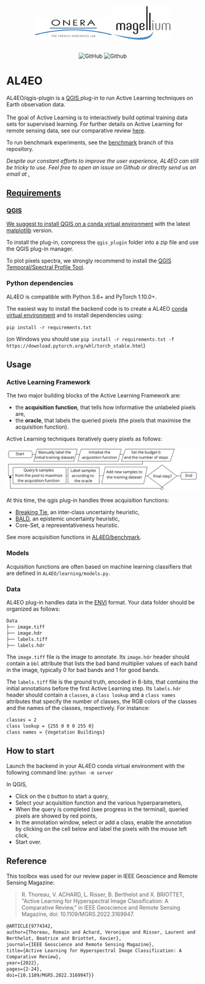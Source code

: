 <div align="center">
  <img src="https://github.com/Romain3Ch216/AL4EO/blob/qgis-plugin/imgs/logo_onera.png" alt="drawing" width="200"/>
  <img src="https://github.com/Romain3Ch216/AL4EO/blob/qgis-plugin/imgs/logo_magellium.png" alt="drawing" width="150" />
</div>

<br />

<p align="center">
  <img alt="GitHub" src="https://img.shields.io/github/license/Romain3Ch216/AL4EO?color=brightgreen">
  <img alt="Github" src="https://img.shields.io/badge/version-0.1-9cf">
</p>

# AL4EO

AL4EO/qgis-plugin is a <a href="https://www.qgis.org/fr/site/"> QGIS </a> plug-in to run Active Learning techniques on Earth observation data. <br/>  
The goal of Active Learning is to interactively build optimal training data sets for supervised learning.
For further details on Active Learning for remote sensing data, see our comparative review <a href="https://ieeexplore.ieee.org/document/9774342">here</a>.

To run benchmark experiments, see the [benchmark](https://github.com/Romain3Ch216/AL4EO/tree/benchmark) branch of this repository. 

*Despite our constant efforts to improve the user experience, AL4EO can still be tricky to use. Feel free to open an issue on Github or directly send us an email at* <a href="mailto:romain.thoreau@onera.fr;" target="_blank">.

## Requirements

### QGIS

We suggest to install QGIS on a [conda virtual environment](https://docs.python.org/3/tutorial/venv.html) with the latest [matplotlib](https://pypi.org/project/matplotlib/) version.

To install the plug-in, compress the ```qgis_plugin``` folder into a zip file and use the QGIS plug-in manager. 

To plot pixels spectra, we strongly recommend to install the [QGIS Temporal/Spectral Profile Tool](https://plugins.qgis.org/plugins/temporalprofiletool/).

### Python dependencies 

AL4EO is compatible with Python 3.6+ and PyTorch 1.10.0+.

The easiest way to install the backend code is to create a AL4EO [conda virtual environment](https://docs.python.org/3/tutorial/venv.html) and to install dependencies using:

`pip install -r requirements.txt`

(on Windows you should use `pip install -r requirements.txt -f https://download.pytorch.org/whl/torch_stable.html`)

## Usage 

### Active Learning Framework

The two major building blocks of the Active Learning Framework are: 
 * the **acquisition function**, that tells how informative the unlabeled pixels are,
 * the **oracle**, that labels the queried pixels (the pixels that maximise the acquisition function).

Active Learning techniques iteratively query pixels as follows:

<img src="https://github.com/Romain3Ch216/AL4EO/blob/qgis-plugin/imgs/al_algo.png" alt="active_learning_flowchart" width="700" />

At this time, the qgis plug-in handles three acquisition functions:
 * <a href="https://www.jmlr.org/papers/volume6/luo05a/luo05a.pdf">Breaking Tie<a/>, an inter-class uncertainty heuristic,
 * <a href="https://arxiv.org/abs/1112.5745">BALD<a/>, an epistemic uncertainty heuristic,
 * Core-Set, a representativeness heuristic.

See more acquisition functions in [AL4EO/benchmark](https://github.com/Romain3Ch216/AL4EO/tree/benchmark).

### Models
  
Acquisition functions are often based on machine learning classifiers that are defined in `AL4EO/learning/models.py`. 
  
### Data 

AL4EO plug-in handles data in the [ENVI](https://www.l3harrisgeospatial.com/docs/enviimagefiles.html#:~:text=The%20ENVI%20image%20format%20is,an%20accompanying%20ASCII%20header%20file.) format. Your data folder should be organized as follows:

```
Data
├── image.tiff
├── image.hdr
├── labels.tiff
├── labels.hdr
```

The `image.tiff` file is the image to annotate. Its `image.hdr` header should contain a `bbl` attribute that lists the bad band multiplier values of each band in the image, typically 0 for bad bands and 1 for good bands.

The `labels.tiff` file is the ground truth, encoded in 8-bits, that contains the initial annotations before the first Active Learning step.
Its `labels.hdr` header should contain a `classes`, a `class lookup` and a `class names` attributes that specify the number of classes, the RGB colors of the classes and the names of the classes, respectively. For instance:

```
classes = 2
class lookup = {255 0 0 0 255 0}
class names = {Vegetation Buildings}
```

## How to start
  
Launch the backend in your AL4EO conda virtual environment with the following command line:
  `python -m server` 
  
In QGIS, 
  * Click on the `Q` button to start a query,
  * Select your acquisition function and the various hyperparameters,
  * When the query is completed (see progress in the terminal), queried pixels are showed by red points,
  * In the annotation window, select or add a class, enable the annotation by clicking on the cell below and label the pixels with the mouse left click,
  * Start over.

## Reference

This toolbox was used for our review paper in IEEE Geoscience and Remote Sensing Magazine:

> R. Thoreau, V. ACHARD, L. Risser, B. Berthelot and X. BRIOTTET, "Active Learning for Hyperspectral Image Classification: A Comparative Review," in IEEE Geoscience and Remote Sensing Magazine, doi: 10.1109/MGRS.2022.3169947.
  
```
@ARTICLE{9774342,  
author={Thoreau, Romain and Achard, Veronique and Risser, Laurent and Berthelot, Beatrice and Briottet, Xavier},  
journal={IEEE Geoscience and Remote Sensing Magazine},   
title={Active Learning for Hyperspectral Image Classification: A Comparative Review},   
year={2022},    
pages={2-24},  
doi={10.1109/MGRS.2022.3169947}}
```

